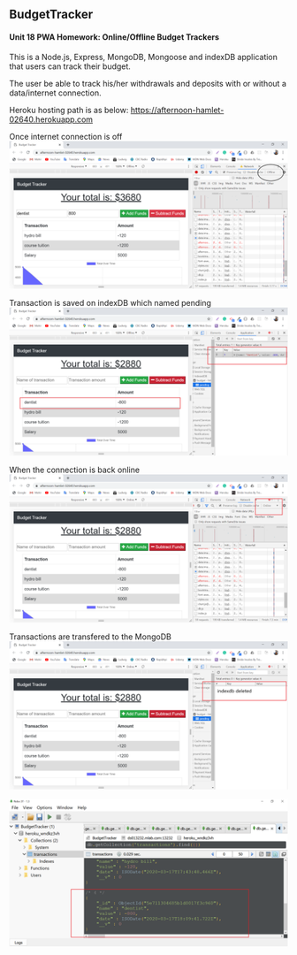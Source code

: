 ## BudgetTracker

#### Unit 18 PWA Homework: Online/Offline Budget Trackers

This is a Node.js, Express, MongoDB, Mongoose and indexDB application that users can track their budget.

The user be able to track his/her withdrawals and deposits with or without a data/internet connection.

Heroku hosting path is as below:
https://afternoon-hamlet-02640.herokuapp.com

Once internet connection is off
![Alt Text](./public/img/screen1.png)

Transaction is saved on indexDB which named pending
![Alt Text](./public/img/screen2.png)

When the connection is back online 
![Alt Text](./public/img/screen3.png)

Transactions are transfered to the MongoDB
![Alt Text](./public/img/screen4.png)

![Alt Text](./public/img/screen5.png)
